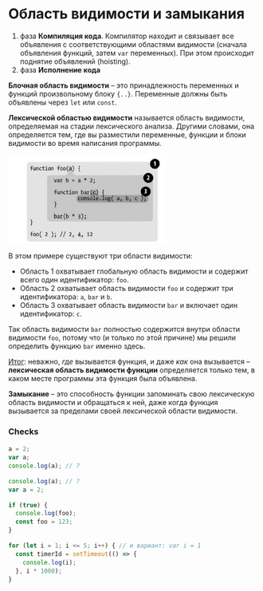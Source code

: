 # Область видимости и замыкания

1. фаза **Компиляция кода**. Компилятор находит и связывает все объявления с соответствующими областями видимости (сначала объявления функций, затем `var` переменных). При этом происходит поднятие объявлений (hoisting).
2. фаза **Исполнение кода**

**Блочная область видимости** – это принадлежность переменных и функций произвольному блоку `{..}`. Переменные должны быть объявлены через `let` или `const`.

**Лексической областью видимости** называется область видимости, определяемая на стадии лексического анализа. Другими словами, она определяется тем, где вы разместили переменные, функции и блоки видимости во время написания программы.

![Lexical scope](./data/lexical-scope.png)

В этом примере существуют три области видимости:

- Область 1 охватывает глобальную область видимости и содержит всего один идентификатор: `foo`.
- Область 2 охватывает область видимости `foo` и содержит три идентификатора: `a`, `bar` и `b`.
- Область 3 охватывает область видимости `bar` и включает один идентификатор: `c`.

Так область видимости `bar` полностью содержится внутри области видимости `foo`, потому что (и только по этой причине) мы решили определить функцию `bar` именно здесь.  

<u>Итог</u>: неважно, _где_ вызывается функция, и даже _как_ она вызывается – **лексическая область видимости функции** определяется только тем, в каком месте программы эта функция была объявлена.

**Замыкание** – это способность функции запоминать свою лексическую область видимости и обращаться к ней, даже когда функция вызывается за пределами своей лексической области видимости.

### Checks

```js
a = 2;
var a;
console.log(a); // ?
```

```js
console.log(a); // ?
var a = 2;
```

```js
if (true) {
  console.log(foo);
  const foo = 123;
}
```

```js
for (let i = 1; i <= 5; i++) { // и вариант: var i = 1 
  const timerId = setTimeout(() => {
    console.log(i);
  }, i * 1000);
}
```

